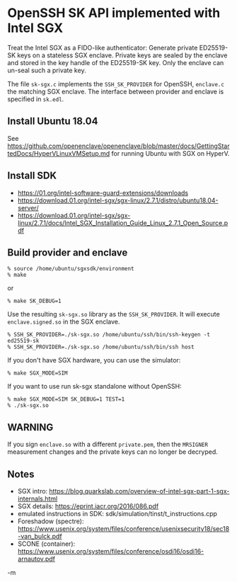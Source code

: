 # OpenSSH SK API implemented with Intel SGX

Treat the Intel SGX as a FIDO-like authenticator:
Generate private ED25519-SK keys on a stateless SGX enclave.
Private keys are sealed by the enclave and stored in the key handle
of the ED25519-SK key. Only the enclave can un-seal such a private key.

The file `sk-sgx.c` implements the `SSH_SK_PROVIDER` for OpenSSH,
`enclave.c` the matching SGX enclave.  The interface
between provider and enclave is specified in `sk.edl`.

## Install Ubuntu 18.04

See https://github.com/openenclave/openenclave/blob/master/docs/GettingStartedDocs/HyperVLinuxVMSetup.md
for running Ubuntu with SGX on HyperV.

## Install SDK

* https://01.org/intel-software-guard-extensions/downloads
* https://download.01.org/intel-sgx/sgx-linux/2.7.1/distro/ubuntu18.04-server/
* https://download.01.org/intel-sgx/sgx-linux/2.7.1/docs/Intel_SGX_Installation_Guide_Linux_2.7.1_Open_Source.pdf

## Build provider and enclave

	% source /home/ubuntu/sgxsdk/environment
	% make
or

	% make SK_DEBUG=1

Use the resulting `sk-sgx.so` library as the `SSH_SK_PROVIDER`.
It will execute `enclave.signed.so` in the SGX enclave.

	% SSH_SK_PROVIDER=./sk-sgx.so /home/ubuntu/ssh/bin/ssh-keygen -t ed25519-sk
	% SSH_SK_PROVIDER=./sk-sgx.so /home/ubuntu/ssh/bin/ssh host

If you don't have SGX hardware, you can use the simulator:

	% make SGX_MODE=SIM

If you want to use run sk-sgx standalone without OpenSSH:

	% make SGX_MODE=SIM SK_DEBUG=1 TEST=1
	% ./sk-sgx.so

## WARNING

If you sign `enclave.so` with a different `private.pem`, then the
`MRSIGNER` measurement changes and the private keys can no longer be
decryped.

## Notes

* SGX intro: https://blog.quarkslab.com/overview-of-intel-sgx-part-1-sgx-internals.html
* SGX details: https://eprint.iacr.org/2016/086.pdf
* emulated instructions in SDK: sdk/simulation/tinst/t_instructions.cpp
* Foreshadow (spectre): https://www.usenix.org/system/files/conference/usenixsecurity18/sec18-van_bulck.pdf
* SCONE (container): https://www.usenix.org/system/files/conference/osdi16/osdi16-arnautov.pdf

-m
